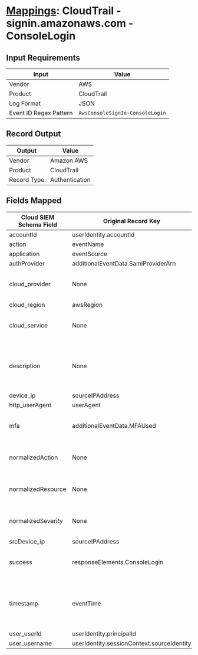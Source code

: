 # [Mappings](README.md): CloudTrail - signin.amazonaws.com - ConsoleLogin

## Input Requirements

|Input|Value|
|-----|-----|
|Vendor|AWS|
|Product|CloudTrail|
|Log Format|JSON|
|Event ID Regex Pattern|`AwsConsoleSignIn-ConsoleLogin`|

## Record Output

|Output|Value|
|------|-----|
|Vendor|Amazon AWS|
|Product|CloudTrail|
|Record Type|Authentication|

## Fields Mapped

|Cloud SIEM Schema Field|Original Record Key|Notes|
|-----------------------|-------------------|-----|
|accountId|userIdentity.accountId||
|action|eventName||
|application|eventSource||
|authProvider|additionalEventData.SamlProviderArn||
|cloud_provider|None|The static text `AWS` is populated in this schema field.|
|cloud_region|awsRegion||
|cloud_service|None|The static text `SignIn` is populated in this schema field.|
|description|None|The static text `A login attempt to the AWS web console occurred.` is populated in this schema field.|
|device_ip|sourceIPAddress||
|http_userAgent|userAgent||
|mfa|additionalEventData.MFAUsed|This is a lookup field. More info to come in the catalog later...|
|normalizedAction|None|The static text `logon` is populated in this schema field.|
|normalizedResource|None|The static text `account` is populated in this schema field.|
|normalizedSeverity|None|The static text `3` is populated in this schema field.|
|srcDevice_ip|sourceIPAddress||
|success|responseElements.ConsoleLogin|This is a lookup field. More info to come in the catalog later...|
|timestamp|eventTime|We expect the orginal record value of `eventTime` is in the format `yyyy-MM-dd'T'HH:mm:ss'Z'`|
|user_userId|userIdentity.principalId||
|user_username|userIdentity.sessionContext.sourceIdentity||

